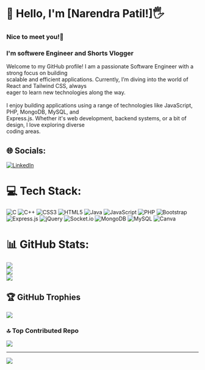 # 💫 Hello, I'm [Narendra Patil!]🖐
### Nice to meet you!🤝
### I'm softwere Engineer and Shorts Vlogger
Welcome to my GitHub profile! I am a passionate Software Engineer with a strong focus on building<br>
scalable and efficient applications. Currently, I’m diving into the world of React and Tailwind CSS, always<br>
eager to learn new technologies along the way.<br><br>
I enjoy building applications using a range of technologies like JavaScript, PHP, MongoDB, MySQL, and<br>
Express.js. Whether it's web development, backend systems, or a bit of design, I love exploring diverse<br>
coding areas.

## 🌐 Socials:
[![LinkedIn](https://img.shields.io/badge/LinkedIn-%230077B5.svg?logo=linkedin&logoColor=white)](https://linkedin.com/in/https://www.linkedin.com/in/narendra-patil-24768a202/) 

# 💻 Tech Stack:
![C](https://img.shields.io/badge/c-%2300599C.svg?style=plastic&logo=c&logoColor=white) ![C++](https://img.shields.io/badge/c++-%2300599C.svg?style=plastic&logo=c%2B%2B&logoColor=white) ![CSS3](https://img.shields.io/badge/css3-%231572B6.svg?style=plastic&logo=css3&logoColor=white) ![HTML5](https://img.shields.io/badge/html5-%23E34F26.svg?style=plastic&logo=html5&logoColor=white) ![Java](https://img.shields.io/badge/java-%23ED8B00.svg?style=plastic&logo=openjdk&logoColor=white) ![JavaScript](https://img.shields.io/badge/javascript-%23323330.svg?style=plastic&logo=javascript&logoColor=%23F7DF1E) ![PHP](https://img.shields.io/badge/php-%23777BB4.svg?style=plastic&logo=php&logoColor=white) ![Bootstrap](https://img.shields.io/badge/bootstrap-%238511FA.svg?style=plastic&logo=bootstrap&logoColor=white) ![Express.js](https://img.shields.io/badge/express.js-%23404d59.svg?style=plastic&logo=express&logoColor=%2361DAFB) ![jQuery](https://img.shields.io/badge/jquery-%230769AD.svg?style=plastic&logo=jquery&logoColor=white) ![Socket.io](https://img.shields.io/badge/Socket.io-black?style=plastic&logo=socket.io&badgeColor=010101) ![MongoDB](https://img.shields.io/badge/MongoDB-%234ea94b.svg?style=plastic&logo=mongodb&logoColor=white) ![MySQL](https://img.shields.io/badge/mysql-%2300000f.svg?style=plastic&logo=mysql&logoColor=white) ![Canva](https://img.shields.io/badge/Canva-%2300C4CC.svg?style=plastic&logo=Canva&logoColor=white)
# 📊 GitHub Stats:
![](https://github-readme-stats.vercel.app/api?username=narendra-patil1509&theme=radical&hide_border=true&include_all_commits=true&count_private=true)<br/>
![](https://github-readme-streak-stats.herokuapp.com/?user=narendra-patil1509&theme=radical&hide_border=true)<br/>
![](https://github-readme-stats.vercel.app/api/top-langs/?username=narendra-patil1509&theme=radical&hide_border=true&include_all_commits=true&count_private=true&layout=compact)

## 🏆 GitHub Trophies
![](https://github-profile-trophy.vercel.app/?username=narendra-patil1509&theme=radical&no-frame=true&no-bg=false&margin-w=4)

### 🔝 Top Contributed Repo
![](https://github-contributor-stats.vercel.app/api?username=narendra-patil1509&limit=5&theme=radical&combine_all_yearly_contributions=true)

---
[![](https://visitcount.itsvg.in/api?id=narendra-patil1509&icon=0&color=0)](https://visitcount.itsvg.in)

<!-- Proudly created with GPRM ( https://gprm.itsvg.in ) -->
